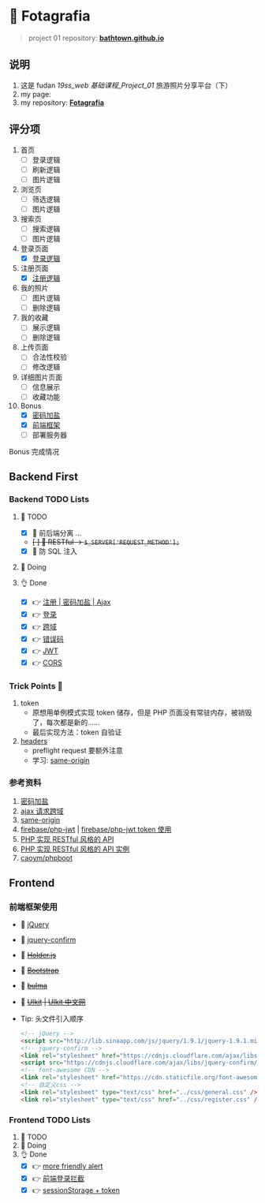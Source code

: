 # 🗽 Fotagrafia

> project 01 repository: **[bathtown.github.io](https://github.com/bathtown/bathtown.github.io)**

## 说明

1. 这是 fudan _19ss_web 基础课程\_Project_01_ 旅游照片分享平台（下）
2. my page:
3. my repository: **[Fotagrafia](https://github.com/bathtown/Fotagrafia)**

## 评分项

1. 首页
   - [ ] 登录逻辑
   - [ ] 刷新逻辑
   - [ ] 图片逻辑
2. 浏览页
   - [ ] 筛选逻辑
   - [ ] 图片逻辑
3. 搜索页
   - [ ] 搜索逻辑
   - [ ] 图片逻辑
4. 登录页面
   - [x] [登录逻辑](backend/PHP/api/login.php)
5. 注册页面
   - [x] [注册逻辑](backend/PHP/api/register.php)
6. 我的照片
   - [ ] 图片逻辑
   - [ ] 删除逻辑
7. 我的收藏
   - [ ] 展示逻辑
   - [ ] 删除逻辑
8. 上传页面
   - [ ] 合法性校验
   - [ ] 修改逻辑
9. 详细图片页面
   - [ ] 信息展示
   - [ ] 收藏功能
10. Bonus
    - [x] [密码加盐](backend/PHP/api/register.php)
    - [x] [前端框架](#前端框架使用)
    - [ ] 部署服务器

Bonus 完成情况

## Backend First

### Backend TODO Lists

1. 🥱 TODO
   - [x] 🤜 前后端分离 ...
   - ~~[ ] 🤜 RESTful -> `$_SERVER['REQUEST_METHOD'];`~~
   - [x] 🤜 防 SQL 注入
2. 👋 Doing
3. 👌 Done

   - [x] 👉 [注册 | 密码加盐 | Ajax](backend/PHP/api/register.php)
   - [x] 👉 [登录](backend/PHP/api/login.php)
   - [x] 👉 [跨域](backend/PHP/app/CORS.php)
   - [x] 👉 [错误码](backend/PHP/app/StatusCode.php)
   - [x] 👉 [JWT](backend/PHP/app/Token.php)
   - [x] 👉 [CORS](backend/PHP/app/CORS.php)

### Trick Points 👻

1. token
   - 原想用单例模式实现 token 储存，但是 PHP 页面没有常驻内存，被销毁了，每次都是新的……
   - 最后实现方法：token 自验证
2. [headers](backend/PHP/app/CORS.php)
   - preflight request 要额外注意
   - 学习: [same-origin](https://wangdoc.com/javascript/bom/same-origin.html)

### 参考资料

1. [密码加盐](https://www.cnblogs.com/makai/p/11130703.html)
2. [ajax 请求跨域](https://segmentfault.com/a/1190000012469713)
3. [same-origin](https://wangdoc.com/javascript/bom/same-origin.html)
4. [firebase/php-jwt](https://github.com/firebase/php-jwt) | [firebase/php-jwt token 使用](https://www.cnblogs.com/yehuisir/p/11521165.html)
5. [PHP 实现 RESTful 风格的 API](https://www.jianshu.com/p/f784ad32bf7f)
6. [PHP 实现 RESTful 风格的 API 实例](https://www.cnblogs.com/luyucheng/p/6016801.html)
7. [caoym/phpboot](https://github.com/caoym/phpboot)

## Frontend

### 前端框架使用

- 🤙 [jQuery](https://jquery.com)
- 🤙 [jquery-confirm](http://craftpip.github.io/jquery-confirm)
- 🖖 ~~[Holder.js](https://github.com/imsky/holder)~~
- 🖖 ~~[Bootstrap](https://getbootstrap.com)~~
- 🖖 ~~[bulma](https://bulma.io)~~
- 🖖 ~~[UIkit](https://getuikit.com) | [UIkit 中文网](http://www.getuikit.net)~~

- Tip: 头文件引入顺序

  ```html
  <!-- jQuery -->
  <script src="http://lib.sinaapp.com/js/jquery/1.9.1/jquery-1.9.1.min.js"></script>
  <!-- jquery-confirm -->
  <link rel="stylesheet" href="https://cdnjs.cloudflare.com/ajax/libs/jquery-confirm/3.3.2/jquery-confirm.min.css" />
  <script src="https://cdnjs.cloudflare.com/ajax/libs/jquery-confirm/3.3.2/jquery-confirm.min.js"></script>
  <!-- font-awesome CDN -->
  <link rel="stylesheet" href="https://cdn.staticfile.org/font-awesome/4.7.0/css/font-awesome.css" />
  <!-- 自定义css -->
  <link rel="stylesheet" type="text/css" href="../css/general.css" />
  <link rel="stylesheet" type="text/css" href="../css/register.css" />
  ```

### Frontend TODO Lists

1. 🥱 TODO
2. 👋 Doing
3. 👌 Done
   - [x] 👉 [more friendly alert](frontend/src/html/register.html)
   - [x] 👉 [前端登录拦截](frontend/src/html/home.html)
   - [x] 👉 [sessionStorage + token](frontend/src/html/login.html)
